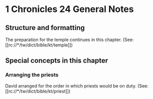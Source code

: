 # 1 Chronicles 24 General Notes
## Structure and formatting

The preparation for the temple continues in this chapter. (See: [[rc://*/tw/dict/bible/kt/temple]])

## Special concepts in this chapter

### Arranging the priests
David arranged for the order in which priests would be on duty. (See: [[rc://*/tw/dict/bible/kt/priest]])